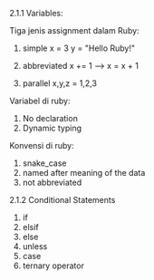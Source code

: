 2.1.1 Variables:

Tiga jenis assignment dalam Ruby:
1. simple
  x = 3
  y = "Hello Ruby!"

2. abbreviated
  x += 1 --> x = x + 1

3. parallel
  x,y,z = 1,2,3


Variabel di ruby:
  1. No declaration
  2. Dynamic typing

Konvensi di ruby:
  1. snake_case
  2. named after meaning of the data
  3. not abbreviated

2.1.2 Conditional Statements
  1. if
  2. elsif
  3. else
  4. unless
  5. case
  6. ternary operator
